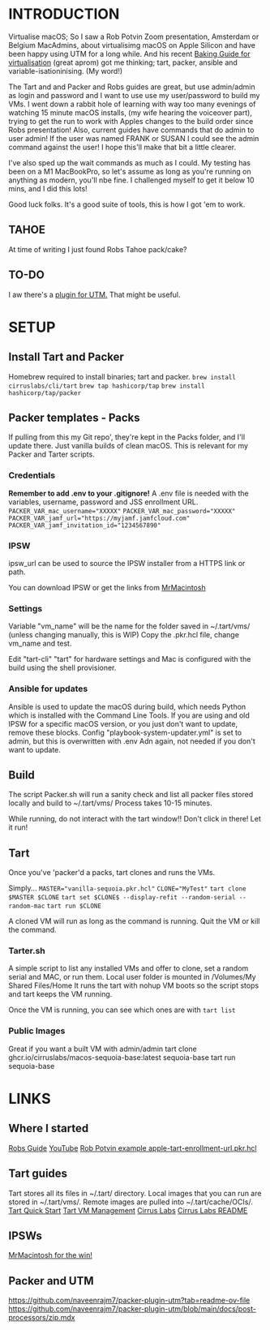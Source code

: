 # INTRODUCTION
Virtualise macOS; So I saw a Rob Potvin Zoom presentation, Amsterdam or Belgium MacAdmins, about virtualisimg macOS on Apple Silicon and have been happy using UTM for a long while. And his recent [Baking Guide for virtualisation](https://www.motionbug.com/the-cookbook-baking-up-your-perfect-jamf-pro-test-vm/) (great aprom) got me thinking; tart, packer, ansible and variable-isationinising. (My word!) 

The Tart and and Packer and Robs guides are great, but use admin/admin as login and password and I want to use use my user/password to build my VMs. I went down a rabbit hole of learning with way too many evenings of watching 15 minute macOS installs, (my wife hearing the voiceover part), trying to get the run to work with Apples changes to the build order since Robs presentation! Also, current guides have commands that do admin to user admin! If the user was named FRANK or SUSAN I could see the admin command against the user! I hope this'll make that bit a little clearer. 

I've also sped up the wait commands as much as I could. My testing has been on a M1 MacBookPro, so let's assume as long as you're running on anything as modern, you'll nbe fine. I challenged myself to get it below 10 mins, and I did this lots!

Good luck folks. It's a good suite of tools, this is how I got 'em to work.

## TAHOE
At time of writing I just found Robs Tahoe pack/cake? 

## TO-DO
I aw there's a [plugin for UTM.](https://github.com/naveenrajm7/packer-plugin-utm) That might be useful.

# SETUP

## Install Tart and Packer
Homebrew required to install binaries; tart and packer.
`brew install cirruslabs/cli/tart`
`brew tap hashicorp/tap`
`brew install hashicorp/tap/packer`

## Packer templates - Packs
If pulling from this my Git repo', they're kept in the Packs folder, and I'll update there. Just vanilla builds of clean macOS. This is relevant for my Packer and Tarter scripts.

### Credentials
**Remember to add .env to your .gitignore!**
A .env file is needed with the variables, username, password and JSS enrollment URL.
`PACKER_VAR_mac_username="XXXXX"`
`PACKER_VAR_mac_password="XXXXX"`
`PACKER_VAR_jamf_url="https://myjamf.jamfcloud.com"`
`PACKER_VAR_jamf_invitation_id="1234567890"`

### IPSW
ipsw_url can be used to source the IPSW installer from a HTTPS link or path.

You can download IPSW or get the links from [MrMacintosh](https://mrmacintosh.com/apple-silicon-m1-full-macos-restore-ipsw-firmware-files-database/)

### Settings
Variable "vm_name" will be the name for the folder saved in ~/.tart/vms/ (unless changing manually, this is WIP) Copy the .pkr.hcl file, change vm_name and test. 

Edit "tart-cli" "tart" for hardware settings and Mac is configured with the build using the shell provisioner. 

### Ansible for updates
Ansible is used to update the macOS during build, which needs Python which is installed with the Command Line Tools. If you are using and old IPSW for a specific macOS version, or you just don't want to update, remove these blocks.
Config "playbook-system-updater.yml" is set to admin, but this is overwritten with .env Adn again, not needed if you don't want to update.

## Build
The script Packer.sh will run a sanity check and list all packer files stored locally and build to ~/.tart/vms/ Process takes 10-15 minutes.

While running, do not interact with the tart window!! Don't click in there! Let it run!

## Tart
Once you've 'packer'd a packs, tart clones and runs the VMs.

Simply...
`MASTER="vanilla-sequoia.pkr.hcl"`
`CLONE="MyTest"`
`tart clone $MASTER $CLONE`
`tart set $CLONE$ --display-refit --random-serial --random-mac`
`tart run $CLONE`

A cloned VM will run as long as the command is running. Quit the VM or kill the command.

### Tarter.sh
A simple script to list any installed VMs and offer to clone, set a random serial and MAC, or run them. Local user folder is mounted in /Volumes/My Shared Files/Home
It runs the tart with nohup VM boots so the script stops and tart keeps the VM running.

Once the VM is running, you can see which ones are with `tart list`

### Public Images
Great if you want a built VM with admin/admin 
tart clone ghcr.io/cirruslabs/macos-sequoia-base:latest sequoia-base
tart run sequoia-base

# LINKS
## Where I started
[Robs Guide](https://www.motionbug.com/the-cookbook-baking-up-your-perfect-jamf-pro-test-vm/)
[YouTube](https://www.youtube.com/watch?v=7DqS9bG3bkg)
[Rob Potvin example apple-tart-enrollment-url.pkr.hcl](https://github.com/motionbug/macad.uk2025/tree/main/packer-templates)
## Tart guides
Tart stores all its files in ~/.tart/ directory. Local images that you can run are stored in ~/.tart/vms/. Remote images are pulled into ~/.tart/cache/OCIs/.
[Tart Quick Start](https://tart.run/quick-start/) [Tart VM Management](https://tart.run/integrations/vm-management/) [Cirrus Labs](https://github.com/cirruslabs/tart) [Cirrus Labs README](https://github.com/cirruslabs/tart/blob/main/README.md)
## IPSWs
[MrMacintosh for the win!](https://mrmacintosh.com/apple-silicon-m1-full-macos-restore-ipsw-firmware-files-database/)
## Packer and UTM
https://github.com/naveenrajm7/packer-plugin-utm?tab=readme-ov-file
https://github.com/naveenrajm7/packer-plugin-utm/blob/main/docs/post-processors/zip.mdx


